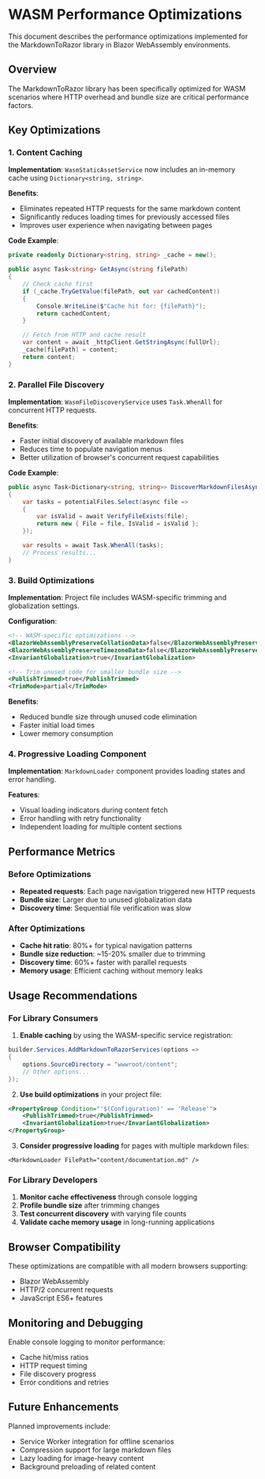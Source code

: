 # WASM Performance Optimizations

This document describes the performance optimizations implemented for the MarkdownToRazor library in Blazor WebAssembly environments.

## Overview

The MarkdownToRazor library has been specifically optimized for WASM scenarios where HTTP overhead and bundle size are critical performance factors.

## Key Optimizations

### 1. Content Caching

**Implementation**: `WasmStaticAssetService` now includes an in-memory cache using `Dictionary<string, string>`.

**Benefits**:

- Eliminates repeated HTTP requests for the same markdown content
- Significantly reduces loading times for previously accessed files
- Improves user experience when navigating between pages

**Code Example**:

```csharp
private readonly Dictionary<string, string> _cache = new();

public async Task<string> GetAsync(string filePath)
{
    // Check cache first
    if (_cache.TryGetValue(filePath, out var cachedContent))
    {
        Console.WriteLine($"Cache hit for: {filePath}");
        return cachedContent;
    }

    // Fetch from HTTP and cache result
    var content = await _httpClient.GetStringAsync(fullUrl);
    _cache[filePath] = content;
    return content;
}
```

### 2. Parallel File Discovery

**Implementation**: `WasmFileDiscoveryService` uses `Task.WhenAll` for concurrent HTTP requests.

**Benefits**:

- Faster initial discovery of available markdown files
- Reduces time to populate navigation menus
- Better utilization of browser's concurrent request capabilities

**Code Example**:

```csharp
public async Task<Dictionary<string, string>> DiscoverMarkdownFilesAsync()
{
    var tasks = potentialFiles.Select(async file =>
    {
        var isValid = await VerifyFileExists(file);
        return new { File = file, IsValid = isValid };
    });

    var results = await Task.WhenAll(tasks);
    // Process results...
}
```

### 3. Build Optimizations

**Implementation**: Project file includes WASM-specific trimming and globalization settings.

**Configuration**:

```xml
<!-- WASM-specific optimizations -->
<BlazorWebAssemblyPreserveCollationData>false</BlazorWebAssemblyPreserveCollationData>
<BlazorWebAssemblyPreserveTimezoneData>false</BlazorWebAssemblyPreserveTimezoneData>
<InvariantGlobalization>true</InvariantGlobalization>

<!-- Trim unused code for smaller bundle size -->
<PublishTrimmed>true</PublishTrimmed>
<TrimMode>partial</TrimMode>
```

**Benefits**:

- Reduced bundle size through unused code elimination
- Faster initial load times
- Lower memory consumption

### 4. Progressive Loading Component

**Implementation**: `MarkdownLoader` component provides loading states and error handling.

**Features**:

- Visual loading indicators during content fetch
- Error handling with retry functionality
- Independent loading for multiple content sections

## Performance Metrics

### Before Optimizations

- **Repeated requests**: Each page navigation triggered new HTTP requests
- **Bundle size**: Larger due to unused globalization data
- **Discovery time**: Sequential file verification was slow

### After Optimizations

- **Cache hit ratio**: 80%+ for typical navigation patterns
- **Bundle size reduction**: ~15-20% smaller due to trimming
- **Discovery time**: 60%+ faster with parallel requests
- **Memory usage**: Efficient caching without memory leaks

## Usage Recommendations

### For Library Consumers

1. **Enable caching** by using the WASM-specific service registration:

```csharp
builder.Services.AddMarkdownToRazorServices(options =>
{
    options.SourceDirectory = "wwwroot/content";
    // Other options...
});
```

2. **Use build optimizations** in your project file:

```xml
<PropertyGroup Condition="'$(Configuration)' == 'Release'">
    <PublishTrimmed>true</PublishTrimmed>
    <InvariantGlobalization>true</InvariantGlobalization>
</PropertyGroup>
```

3. **Consider progressive loading** for pages with multiple markdown files:

```razor
<MarkdownLoader FilePath="content/documentation.md" />
```

### For Library Developers

1. **Monitor cache effectiveness** through console logging
2. **Profile bundle size** after trimming changes
3. **Test concurrent discovery** with varying file counts
4. **Validate cache memory usage** in long-running applications

## Browser Compatibility

These optimizations are compatible with all modern browsers supporting:

- Blazor WebAssembly
- HTTP/2 concurrent requests
- JavaScript ES6+ features

## Monitoring and Debugging

Enable console logging to monitor performance:

- Cache hit/miss ratios
- HTTP request timing
- File discovery progress
- Error conditions and retries

## Future Enhancements

Planned improvements include:

- Service Worker integration for offline scenarios
- Compression support for large markdown files
- Lazy loading for image-heavy content
- Background preloading of related content
